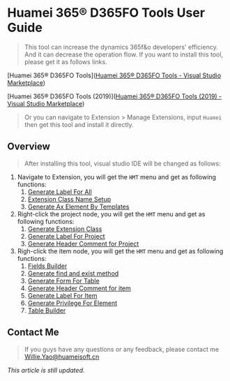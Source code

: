 # Huamei 365® D365FO Tools User Guide

> This tool can increase the dynamics 365f&o developers' efficiency. And it can decrease the operation flow. If you want to install this tool, please get it as follows links.

[Huamei 365® D365FO Tools]([Huamei 365® D365FO Tools - Visual Studio Marketplace](https://marketplace.visualstudio.com/items?itemName=HuameiSoftTools.HMT20))

[Huamei 365® D365FO Tools (2019)]([Huamei 365® D365FO Tools (2019) - Visual Studio Marketplace](https://marketplace.visualstudio.com/items?itemName=HuameiSoftTools.HMT19))

> Or you can navigate to Extension > Manage Extensions, input `Huamei` then get this tool and install it directly.

## Overview

> After installing this tool, visual studio IDE will be changed as follows:

1. Navigate to Extension, you will get the `HMT` menu and get as following functions:
   1. [Generate Label For All](https://github.com/HMWillieYao/HMTUserGuide/blob/main/Docs/generate-label-for-all.md)
   2. [Extension Class Name Setup](https://github.com/HMWillieYao/HMTUserGuide/blob/main/Docs/extension-class-name-setup.md)
   3. [Generate Ax Element By Templates](https://github.com/HMWillieYao/HMTUserGuide/blob/main/Docs/generate-ax-element-by-templates.md)
2. Right-click the project node, you will get the `HMT` menu and get as following functions:
   1. [Generate Extension Class](https://github.com/HMWillieYao/HMTUserGuide/blob/main/Docs/generate-extension-class.md)
   2. [Generate Label For Project](https://github.com/HMWillieYao/HMTUserGuide/blob/main/Docs/generate-label-for-project.md)
   3. [Generate Header Comment for Project](https://github.com/HMWillieYao/HMTUserGuide/blob/main/Docs/generate-header-comment-for-project.md)
3. Righ-click the item node, you will get the `HMT` menu and get as following functions:
   1. [Fields Builder](https://github.com/HMWillieYao/HMTUserGuide/blob/main/Docs/fields-builder.md)
   2. [Generate find and exist method](https://github.com/HMWillieYao/HMTUserGuide/blob/main/Docs/generate-find-exist-method.md)
   3. [Generate Form For Table](https://github.com/HMWillieYao/HMTUserGuide/blob/main/Docs/generate-form-for-table.md)
   4. [Generate Header Comment for item](https://github.com/HMWillieYao/HMTUserGuide/blob/main/Docs/generate-header-comment-for-item.md)
   5. [Generate Label For Item](https://github.com/HMWillieYao/HMTUserGuide/blob/main/Docs/generate-label-for-item.md)
   6. [Generate Privilege For Element](https://github.com/HMWillieYao/HMTUserGuide/blob/main/Docs/generate-privilege-for-element.md)
   7. [Table Builder](https://github.com/HMWillieYao/HMTUserGuide/blob/main/Docs/table-builder.md)

## Contact Me

> If you guys have any questions or any feedback, please contact me Willie.Yao@huameisoft.cn



*This article is still updated.*




